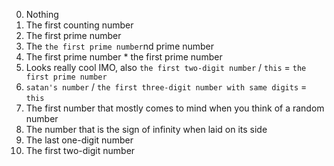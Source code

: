 0. Nothing
1. The first counting number
2. The first prime number
3. The `the first prime number`nd prime number
4. The first prime number * the first prime number
5. Looks really cool IMO, also `the first two-digit number` / `this` = `the first prime number`
6. `satan's number` / `the first three-digit number with same digits` = `this`
7. The first number that mostly comes to mind when you think of a random number
8. The number that is the sign of infinity when laid on its side
9. The last one-digit number
10. The first two-digit number

<!-- will add more -->
